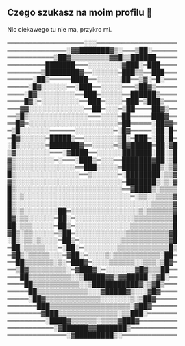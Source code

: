 ## Czego szukasz na moim profilu 🤨

Nic ciekawego tu nie ma, przykro mi.

══════════════════░░░═══════════════════
══════════════░▓▓███████▓▒░═══▒██░══════
═══════════▒██▓▒▒▒▒▒▒▒▒▒▓▓█▒▒██████═════
═════════███████═══░░░░░░░░▓███░═███════
════════▒████████▓══░░░░░░═███▒▒══███═══
══════░██▒═════████══░░░░░░██══▒▓░═█░═══
═════░█▓░░░░░░══░███══░░░░░═══▒██▓▒═════
════░█▓░░░░░░░░░══███═░░░░░══██████▒════
════█▓░═░░░░░░░░░══███═░░░░═███═▒███▒═══
═══▓▓░░░░░░░░░░░░░══██═░░░═▒██════██▓▒══
══▒█▒░░░░░░░░░░░░░░═══░░░░═██═════███▓══
══█▓═░░░░░░░░░░░░░░░░░░░░░═██═════░██▓▓═
═▒█░░░░░░░══════░░░░░░░░░═░█▓═════░██░█═
═█▓░░░░░░═█████▒══░░░░░░░░▒█░═███═░██░█═
░█▒░░░░░░═███████▓══░░░░░═▒█▓█████═██░▓█
▒▓░░░░░░░░═══░▓████══░░░░░░███████░██░▒█
▓▒░░░░░░░░░═░═══░███▒═░░░══███████▓██░▒█
▓▒░░░░░░░░░░░░░░══███░░░░░═█████████▒░▒▓
█▒░░░░░░░░░░░░░░░══▒░░░░░░═░████████░▒▒▓
▓▒░░░░░░░░░░░░░░░░░░░░░░░░░═███████▒░▒░▓
█▒░░░░░░░░░░░░░░░░░░░░░░░░░══▓████▒░▒▒▒▒
█▒░▒░░░░░░░░░░░░░░░░░░░░░░░░░═░▒▒░░▒▒▒▒▓
█▒░░░░░░░░░░░░░░░░░░░░░░░░░░░░░░░░▒▒▒▒▒▓
█▒░▒░░░░░░░░██═░░░░░░░░░░░░░░░░▒░▒▒▒▒▒▒▓
█▓░▒▒░░░░░░═██░═░░░░░░░░░░░░░░▒▒▒▒▒▒▒▒▒█
██░▒▒▒░░░░░═██▒═░░░░░░░░░░░░░▒▒▒▒▒▒▒▒▒▒█
▓█▒░▒▒░░░░░═▒██═░░░░░░░░░░░░▒▒▒▒▒▒▒▒▒▒▓█
░█▒░▒▒░▒░░░░═██▒═░░░░░░░░░░▒▒▒▒▒▒▒▒▒▒▒▓█
═██░▒▒▒▒▒░░░═░██░═░░░░░░░░▒▒▒▒▒▒▒▒▒▒▒▒█▒
═▓█▒░▒▒▒▒▒░░░═▓██░═░░░░▒░▒▒▒▒▒▒▒▒▒▒▒░██═
══██▒▒▒▒▒▒▒░▒░═███▓═░░░░▒▒▒▒▒▒░░▒▒▒░▒█▓═
══▒█▓▒▒▒▒▒▒▒▒▒░═▓███▓░═░░░░░░░▓█▓▒▒▒██══
═══██▒▒▒▒▒▒▒▒▒▒░░▒█████▓▓▒▓▓█████░▒▓█░══
════██▒▒▒▒▒▒▒▒▒▒▒░░▒███████████▓░▒▓█▒═══
═════██▒▒▒▒▒▒▒▒▒▒▒▒░░░▓█████▓▒░░░▓█▓════
═════░██▓▒▒▒▒▒▒▒▒▒▒▒▒▒░░░░░░░▒░▒██▓═════
═══════███▒▒▒▒▒▒▒▒▒▒▒▒▒▒▒▒▒▒▒░▓██▓══════
════════▓███▒▒▒▒▒▒▒▒▒▒▒▒▒▒░▒▒███░═══════
═════════░████▓▒▒▒▒▒▒░▒▒▒▒▓███▓═════════
═══════════░▓██████▓▓███████▒═══════════
══════════════░▓█████████▒░═════════════ 


